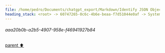 ```yaml
---
file: /home/pedro/Documents/chatgpt_export/Markdown/Identify JSON Object Keys.md
heading_stack: <root> -> 60747265-0c6c-4b6e-beaa-f7d51044e0af -> System -> 63001cc6-1d28-4fbb-a549-efc65281f584 -> System -> aaa2e9e0-e9cb-4e2c-b570-b8aa9620d0d8 -> User -> 5e02f37b-fdaa-439a-b691-0a59c0854770 -> Assistant -> 1d6a55c7-f0df-4843-8981-4d2196502c42 -> Tool -> 29b7f640-7376-4ffd-bdae-0c2b274d73ce -> Assistant -> aaa2ffe4-a38f-4be8-bb1b-f0d4b30e5af6 -> User -> 692d1737-ce81-4e0c-9b27-a1a2c67a7d21 -> Assistant -> 6a620821-ccbb-4778-b3d0-07eeb899a45c -> Tool -> b306ed66-ebf9-45d4-9e12-c1cdbe1c54f7 -> Assistant -> aaa25d12-8050-46fd-8724-b92ac6cc490d -> User -> 4a5bea9c-fdc2-49d2-899b-a7e98d2b903f -> Assistant -> 56593acc-7a9b-4a0e-94c0-43a09e075d29 -> Tool -> eb25eb85-a95a-4ff3-a25d-988c91e5822a -> Assistant -> aaa2da8a-fdad-4b02-a5aa-f2c1c247738f -> User -> c7096f9b-051c-4659-9371-153751735216 -> Assistant -> aaa2f7ba-2233-4b33-ab80-f9be3827fa86 -> User -> 391e31cc-74d5-4b7f-9f62-592742338f7a -> Assistant -> aaa20b0b-a2b5-4907-958e-f46941927b84
---
```

###### aaa20b0b-a2b5-4907-958e-f46941927b84
[parent ⬆️](#391e31cc-74d5-4b7f-9f62-592742338f7a)
